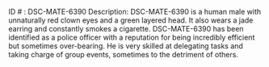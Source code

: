 ID # : DSC-MATE-6390
Description: DSC-MATE-6390 is a human male with unnaturally red clown eyes and a green layered head. It also wears a jade earring and constantly smokes a cigarette. DSC-MATE-6390 has been identified as a police officer with a reputation for being incredibly efficient but sometimes over-bearing. He is very skilled at delegating tasks and taking charge of group events, sometimes to the detriment of others.
